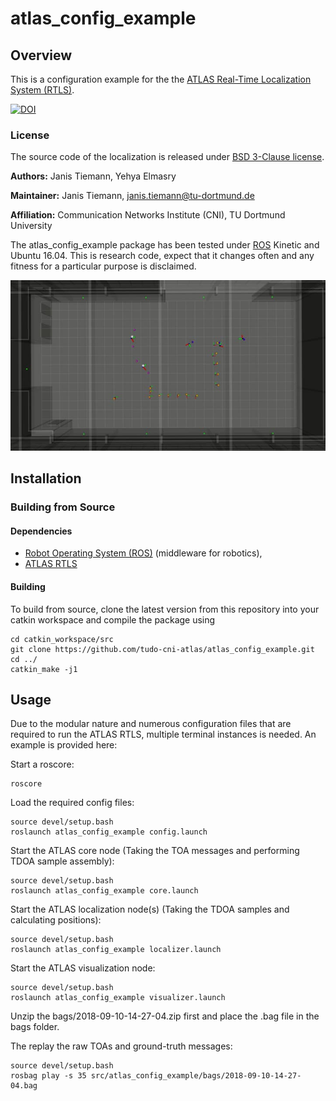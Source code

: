 # atlas_config_example

## Overview

This is a configuration example for the the [ATLAS Real-Time Localization System (RTLS)](https://github.com/tudo-cni-atlas/atlas_rtls/).

[![DOI](https://zenodo.org/badge/148910662.svg)](https://zenodo.org/badge/latestdoi/148910662)

### License

The source code of the localization is released under [BSD 3-Clause license](LICENSE).

**Authors:** Janis Tiemann, Yehya Elmasry

**Maintainer:** Janis Tiemann, janis.tiemann@tu-dortmund.de

**Affiliation:** Communication Networks Institute (CNI), TU Dortmund University

The atlas_config_example package has been tested under [ROS] Kinetic and Ubuntu 16.04. This is research code, expect that it changes often and any fitness for a particular purpose is disclaimed.

![Example image](doc/viz.jpg)


## Installation

### Building from Source

#### Dependencies

- [Robot Operating System (ROS)](http://wiki.ros.org) (middleware for robotics),
- [ATLAS RTLS](https://github.com/tudo-cni-atlas/atlas_rtls/)


#### Building

To build from source, clone the latest version from this repository into your catkin workspace and compile the package using

	cd catkin_workspace/src
	git clone https://github.com/tudo-cni-atlas/atlas_config_example.git
	cd ../
	catkin_make -j1


## Usage

Due to the modular nature and numerous configuration files that are required to run the ATLAS RTLS, multiple terminal instances is needed. An example is provided here:

Start a roscore:

	roscore

Load the required config files:

	source devel/setup.bash
	roslaunch atlas_config_example config.launch


Start the ATLAS core node (Taking the TOA messages and performing TDOA sample assembly):

	source devel/setup.bash
	roslaunch atlas_config_example core.launch

Start the ATLAS localization node(s) (Taking the TDOA samples and calculating positions):

	source devel/setup.bash
	roslaunch atlas_config_example localizer.launch

Start the ATLAS visualization node:

	source devel/setup.bash
	roslaunch atlas_config_example visualizer.launch

Unzip the bags/2018-09-10-14-27-04.zip first and place the .bag file in the bags folder.

The replay the raw TOAs and ground-truth messages:

	source devel/setup.bash
	rosbag play -s 35 src/atlas_config_example/bags/2018-09-10-14-27-04.bag


[ROS]: http://www.ros.org
[rviz]: http://wiki.ros.org/rviz
[Eigen]: http://eigen.tuxfamily.org